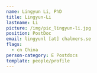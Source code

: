 ```yaml
---
name: Lingyun Li, PhD
title: Lingyun-Li
lastname: Li
picture: /img/pic_lingyun-li.jpg
position: PostDoc
email: lingyunl [at] chalmers.se
flags:
  - cn China
person-category: E Postdocs
template: people/profile
---
```

